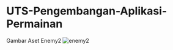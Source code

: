 # UTS-Pengembangan-Aplikasi-Permainan
Gambar Aset Enemy2 
![enemy2](https://user-images.githubusercontent.com/111124211/236713406-4772cffb-4c1b-492a-97ea-b086d8dd562d.png)
